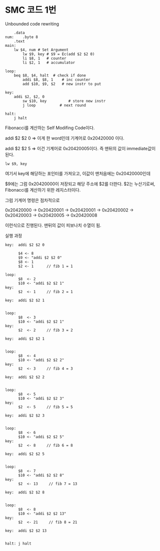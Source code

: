 # SMC 코드 1번

Unbounded code rewriting

```assembly
	.data
num:	.byte 8
	.text
main:	
	lw $4, num # Set Argument
     	lw $9, key # $9 = Ec(add $2 $2 0)
     	li $8, 1   # counter
     	li $2, 1   # accumulator
      
loop:	
	beq $8, $4, halt  # check if done
     	addi $8, $8, 1    # inc counter
     	add $10, $9, $2   # new instr to put
      
key: 	
	addi $2, $2, 0
     	sw $10, key    	     # store new instr
     	j loop		     # next round
      
halt: 	
	j halt
```



Fibonacci를 계산하는 Self Modifing Code이다.

addi $2 $2 0  		=> 이게 한 word인데		기계어로 0x20420000 이다.

addi $2 $2 5		  => 이건 기계어로 0x20420005이다.	즉 맨뒤의 값이 immediate값이 된다.

```assembly
lw $9, key
```

여기서 key에 해당하는 포인터를 가져오고, 이값이 맨처음에는
0x20420000인데

$9에는 그럼 0x20420000이 저장되고 해당 주소에 $2를 더한다. $2는
누산기로써, Fibonacci를 계산하기 위한 레지스터이다.

그럼 기계어 명령은 점차적으로

0x20420000 -> 0x20420001 -> 0x20420001 -> 0x20420002 -> 0x20420003 -> 0x20420005 -> 0x20420008

이런식으로 진행된다. 맨뒤의 값이 피보나치 수열이 됨.


실행 과정

```
key:  addi $2 $2 0

      $4 <- 8
      $9 <- "addi $2 $2 0"
      $8 <- 1
      $2 <- 1      // fib 1 = 1

loop: 
      $8  <- 2
      $10 <- "addi $2 $2 1"
key:
      $2  <- 1     // fib 2 = 1

key:  addi $2 $2 1


loop: 
      $8  <- 3
      $10 <- "addi $2 $2 1"
key:
      $2  <- 2     // fib 3 = 2

key:  addi $2 $2 1


loop: 
      $8  <- 4
      $10 <- "addi $2 $2 2"
key:
      $2  <- 3     // fib 4 = 3

key:  addi $2 $2 2


loop: 
      $8  <- 5
      $10 <- "addi $2 $2 3"
key:
      $2  <- 5     // fib 5 = 5

key:  addi $2 $2 3


loop: 
      $8  <- 6
      $10 <- "addi $2 $2 5"
key:
      $2  <- 8     // fib 6 = 8

key:  addi $2 $2 5


loop: 
      $8  <- 7
      $10 <- "addi $2 $2 8"
key:
      $2  <- 13     // fib 7 = 13

key:  addi $2 $2 8


loop: 
      $8  <- 8
      $10 <- "addi $2 $2 13"
key:
      $2  <- 21     // fib 8 = 21

key:  addi $2 $2 13


halt: j halt

```
